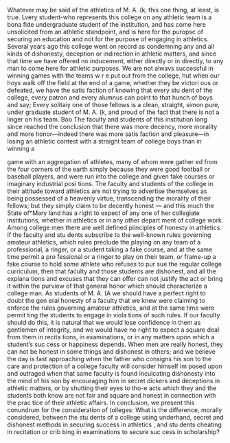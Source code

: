 Whatever may be said of the
athletics of M. A. (k, this one thing,
at least, is true. Lvery student-who
represents this college on any athletic
team is a bona fide undergraduate
student of the institution, and has
come here unsolicited from an
athletic standpoint, and is here for
the puropsc of securing an education
and not for the purpose of engaging
in athletics.
Several years ago this college went
on record as condemning any and
all kinds of dishonesty, deception or
indirection in athletic matters, and
since that time we have offered no
inducement, either directly or in
directly, to any man to come here
for athletic purposes.
We are not alwavs successful in
winning games with the teams w r e
put out from the college, hut when
our hoys walk off the field at the end
of a game, whether they be victori
ous or defeated, we have the satis
faction of knowing that every stu
dent of the college, every patron and
every alumnus can point to that
hunch of boys and say; Every
solitaiy one of those fellows is a
clean, straight, simon pure, under
graduate student of M. A. (k, and
proud of the fact that there is not
a linger on his team. Boo
The faculty and students of this
institution long since reached the
conclusion that there was more
decency, more morality and more
honor—indeed there was more satis
faction and pleasure—in losing an
athletic contest with a straight team
of college boys than in winning a

    
game with an aggregation of
athletes, many of whom were gather
ed from the four corners of the
earth simply because they were good
football or baseball players, and were
run into the college and given fake
courses or imaginary industrial posi
tions.
The faculty and students of the
college in their attitude toward
athletics are not trying to advertise
themselves as being possessed of a
heavenly virtue, transcending the
morality of their fellows; but they
simply claim to be decently honest —
and this much the State of*Mary
land has a right to expect of any one
of her collegiate institutions, whether
in athletics or in any other depart
ment of college work.
Among college men there are well
defined piinciples of honesty in
athletics. If the faculty and stu
dents subscribe to the well-known
rules governing amateur athletics,
which rules preclude the playing on
any team of a professional, a ringer,
or a student taking a fake course,
and at the same time permit a pro
fessional or a ringer to play on their
team, or frame-up a fake course to
hold some athlete who refuses to pur
sue the regular college curriculum,
then that faculty and those students
are dishonest, and all the explana
tions and excuses that they can offer
can not justify the act or bring it
within the purview of that general
honor which should characterize a
college man.
As students of M. A. (A we should
have a perfect right to doubt the gen
eral honesty of a faculty that we
knew were claiming to enforce the
rules governing amateur athletics,
and at the same time were permit
ting the students to engage in viola
tions of such rules.
If our faculty should do this, it is
natural that we would lose confidence
in them as gentlemen of integrity,
and we would have no right to expect
a square deal from them in recita
tions, in examinations, or in any
matters upon which a student’s suc
cess or happiness depends.
When men are really honest, they
can not be honest in some things and
dishonest in others; and we believe
the day is fast approaching when the
father who consigns his son to the
care and protection of a college
faculty will consider himself im
posed upon and outraged when that
same faculty is found inculcating
dishonesty into the mind of his son
by encouraging him in secret dickers
and deceptions in athletic matters, or
by shutting their eyes to tho-e acts
which they and the students both
know are not fair and square and
honest in connection with the prac
tice of their athletic affairs.
In conclusion, we present this
conundrum for the consideration of
(olleges: What is the difference,
morally considered, between the stu
dents of a college using underhand,
secret and dishonest methods in
securing success in athletics , and stu
dents cheating in recitation or crib
bing in examinations to secure suc
cess in scholarship?
